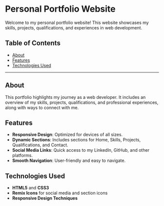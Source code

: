 # Personal Portfolio Website

Welcome to my personal portfolio website! This website showcases my skills, projects, qualifications, and experiences in web development.

## Table of Contents
- [About](#about)
- [Features](#features)
- [Technologies Used](#TechnologiesUsed)
---

## About
This portfolio highlights my journey as a web developer. It includes an overview of my skills, projects, qualifications, and professional experiences, along with ways to connect with me.

## Features
- **Responsive Design**: Optimized for devices of all sizes.
- **Dynamic Sections**: Includes sections for Home, Skills, Projects, Qualifications, and Contact.
- **Social Media Links**: Quick access to my LinkedIn, GitHub, and other platforms.
- **Smooth Navigation**: User-friendly and easy to navigate.

## Technologies Used
- **HTML5** and **CSS3**
- **Remix Icons** for social media and section icons
- **Responsive Design Techniques**
